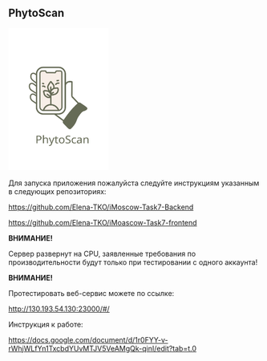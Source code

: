 ## PhytoScan
<img src="main_logo.svg" alt="PhytoScan logo" width="200"/>

Для запуска приложения пожалуйста следуйте инструкциям указанным в следующих репозиториях:

https://github.com/Elena-TKO/iMoscow-Task7-Backend

https://github.com/Elena-TKO/iMoascow-Task7-frontend


**ВНИМАНИЕ!**

Сервер развернут на CPU, заявленные требования
по производительности будут только при тестировании с одного аккаунта!

**ВНИМАНИЕ!**

Протестировать веб-сервис можете по ссылке:


http://130.193.54.130:23000/#/

Инструкция к работе:

https://docs.google.com/document/d/1r0FYY-v-rWhjWLfYn1TxcbdYUvMTJV5VeAMgQk-qinI/edit?tab=t.0
